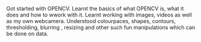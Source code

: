 Got started with OPENCV.
Learnt the basics of what OPENCV is, what it does and how to wwork with it.
Learnt working with images, videos as well as my own webcamera.
Understood colourpaces, shapes, contours, thresholding, blurring , resizing and other such fun manipulations which can be done on data.
